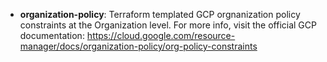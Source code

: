 - **organization-policy**: Terraform templated GCP orgnanization policy constraints at the Organization level. For more info, visit the official GCP documentation:
          https://cloud.google.com/resource-manager/docs/organization-policy/org-policy-constraints
